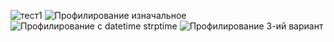 ![тест1](https://user-images.githubusercontent.com/88208993/205604045-bffbfd46-b528-4e62-a785-dc21de5a8861.png)
![Профилирование изначальное](https://user-images.githubusercontent.com/88208993/205662142-50f1462f-0ab4-4183-a785-505ba88aa74e.png)
![Профилирование с datetime strptime](https://user-images.githubusercontent.com/88208993/205662170-b98e2758-e511-4e7b-bd50-e004a133be45.png)
![Профилирование 3-ий вариант](https://user-images.githubusercontent.com/88208993/205662167-a40365f2-49c1-4ccc-81c9-947d9cd22b6e.png)
